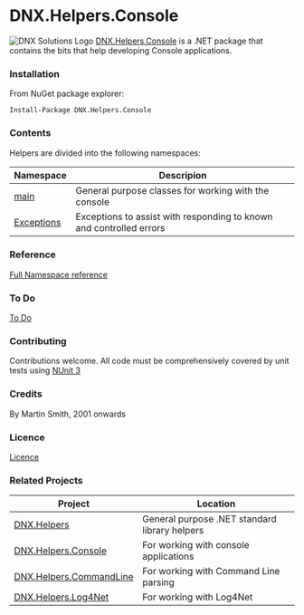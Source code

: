 # DNX.Helpers.Console

![DNX Solutions Logo](http://dnx-solutions.co.uk/favicon-32x32.png)
[DNX.Helpers.Console](http://github.com/martinsmith1968/DNX.Helpers.Console) is a .NET package that contains the bits that help developing Console applications.

### Installation

From NuGet package explorer:

`Install-Package DNX.Helpers.Console`

### Contents

Helpers are divided into the following namespaces:

| Namespace | Descripion |
| --- | --- |
| [main](Docs/main.md) | General purpose classes for working with the console |
| [Exceptions](Docs/Exceptions.md) | Exceptions to assist with responding to known and controlled errors |

### Reference

[Full Namespace reference](Reference/reference.md)

### To Do

[To Do](todo.md)

### Contributing

Contributions welcome. All code must be comprehensively covered by unit tests using [NUnit 3](http://www.nunit.org)

### Credits

By Martin Smith, 2001 onwards

### Licence

[Licence](licence.txt)

### Related Projects

| Project | Location |
| --- | --- |
| [DNX.Helpers](http://github.com/martinsmith1968/DNX.Helpers) | General purpose .NET standard library helpers |
| [DNX.Helpers.Console](http://github.com/martinsmith1968/DNX.Helpers.Console) | For working with console applications |
| [DNX.Helpers.CommandLine](http://github.com/martinsmith1968/DNX.Helpers.Console) | For working with Command Line parsing |
| [DNX.Helpers.Log4Net](http://github.com/martinsmith1968/DNX.Helpers.Log4Net) | For working with Log4Net |
